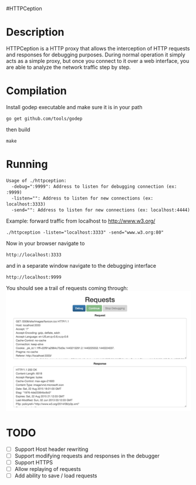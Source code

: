 #HTTPCeption

Description
===========
HTTPCeption is a HTTP proxy that allows the interception of HTTP requests and responses for debugging purposes. During normal operation it simply acts as a simple proxy, but once you connect to it over a web interface, you are able to analyze the network traffic step by step.

Compilation
===========
Install godep executable and make sure it is in your path

```
go get github.com/tools/godep
```

then build

```
make
```

Running
=======
```
Usage of ./httpception:
  -debug=":9999": Address to listen for debugging connection (ex: :9999)
  -listen="": Address to listen for new connections (ex: localhost:3333)
  -send="": Address to listen for new connections (ex: localhost:4444)
```

Example: forward traffic from localhost to http://www.w3.org/

```
./httpception -listen="localhost:3333" -send="www.w3.org:80"
```

Now in your browser navigate to

```
http://localhost:3333
```

and in a separate window navigate to the debugging interface
```
http://localhost:9999
```

You should see a trail of requests coming through:
![Screenshot](/images/screenshot.png)

TODO
====
- [ ] Support Host header rewriting
- [ ] Support modifying requests and responses in the debugger
- [ ] Support HTTPS
- [ ] Allow replaying of requests
- [ ] Add ability to save / load requests
